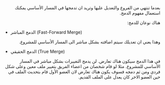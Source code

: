 ﻿<p dir="RTL">
بعدما تنتهي من الفروع والتعديل عليها وتريد ان تدمجها في المسار الأساسي يمكنك استعمال مفهوم الدمج. </p>
<p dir="RTL">
هناك نوعان للدمج:
</p>

 - الدمج المباشر (Fast-Forward Merge)
 
<p dir="RTL">
وهذا يعني ان تعديلك سيتم اضافته بشكل مباشر الى المسار الأساسي للمشروع.
</p>

 - الدمج الحقيقي (True Merge)
 
<p dir="RTL">
في هذا الدمج سيكون هناك تعارض. لن يدمج التغييرات بشكل مباشر في المسار الأساسي للمشروع. مثلا لو قام شخصان من اعضاء الفريق بتغيير ملف معين وعلى شكل فردي ومن ثم دمجه فسوف يكون هناك تعارض لان العضو الأول قام بتحديث الملف في حين العضو الاخر كان يعدل على الملف القديم.
</p>
